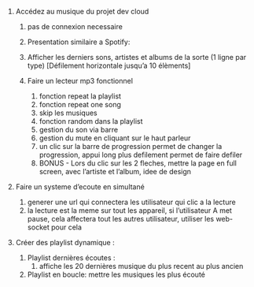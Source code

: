 1. Accédez au musique du projet dev cloud
    1. pas de connexion necessaire
    2. Presentation similaire a Spotify:
        
        
    3. Afficher les derniers sons, artistes et albums de la sorte (1 ligne par type) [Défilement horizontale jusqu’a 10 élèments]
        
        
    4. Faire un lecteur mp3 fonctionnel 
        
        
        1. fonction repeat la playlist
        2. fonction repeat one song
        3. skip les musiques
        4. fonction random dans la playlist
        5. gestion du son via barre
        6. gestion du mute en cliquant sur le haut parleur
        7. un clic sur la barre de progression permet de changer la progression, appui long plus defilement permet de faire defiler
        8. BONUS - Lors du clic sur les 2 fleches, mettre la page en full screen, avec l’artiste et l’album, idee de design
            
            
2. Faire un systeme d’ecoute en simultané
    1. generer une url qui connectera les utilisateur qui clic a la lecture
    2. la lecture est la meme sur tout les appareil, si l’utilisateur A met pause, cela affectera tout les autres utilisateur, utiliser les web-socket pour cela
3. Créer des playlist dynamique :
    1. Playlist dernières écoutes :
        1. affiche les 20 dernières musique du plus recent au plus ancien
    2. Playlist en boucle: mettre les musiques les plus écouté